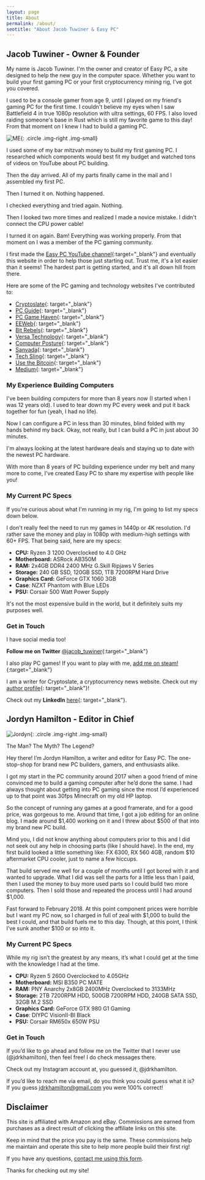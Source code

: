 ```yaml
---
layout: page
title: About
permalink: /about/
seotitle: "About Jacob Tuwiner & Easy PC"
---
```


## Jacob Tuwiner - Owner & Founder 

My name is Jacob Tuwiner. I'm the owner and creator of Easy PC, a site designed to help the new guy in the computer space. Whether you want to build your first gaming PC or your first cryptocurrency mining rig, I've got you covered.   

I used to be a console gamer from age 9, until I played on my friend's gaming PC for the first time. I couldn't believe my eyes when I saw Battlefield 4 in true 1080p resolution with ultra settings, 60 FPS. I also loved raiding someone's base in Rust which is still my favorite game to this day! From that moment on I knew I had to build a gaming PC.

![ME](/img/profile/headshot.png){: .circle .img-right .img-small}

I used some of my bar mitzvah money to build my first gaming PC. I researched which components would best fit my budget and watched tons of videos on YouTube about PC building. 

Then the day arrived. All of my parts finally came in the mail and I assembled my first PC.

Then I turned it on. Nothing happened.

I checked everything and tried again. Nothing.

Then I looked two more times and realized I made a novice mistake. I didn't connect the CPU power cable!

I turned it on again. Bam! Everything was working properly. From that moment on I was a member of the PC gaming community. 

I first made the [Easy PC YouTube channel](https://www.youtube.com/channel/UCuPW6x4ZBXR06cjmf1wOS2g){:target="_blank"} and eventually this website in order to help those just starting out. Trust me, it's a lot easier than it seems! The hardest part is getting started, and it's all down hill from there. 

Here are some of the PC gaming and technology websites I've contributed to:

* [Cryptoslate](https://www.cryptoslate.com/author/jacob-tuwiner/){: target="_blank"}
* [PC Guide](https://www.pcguide.com/author/jacob-tuwiner/){: target="_blank"}
* [PC Game Haven](https://pcgamehaven.com/pros-cons-nvidia-rtx-gpu/){: target="_blank"}
* [EEWeb](https://www.eeweb.com/profile/jtuwiner/articles/selecting-sub-system-components-to-build-a-custom-pc){: target="_blank"}
* [Bit Rebels](https://bitrebels.com/technology/components-gaming-pc-infographic/){: target="_blank"}
* [Versa Technology](https://www.versatek.com/blog/author/jtuwin/){: target="_blank"}
* [Computer Posture](https://www.computer-posture.co.uk/how-to-set-and-maintain-the-best-pc-gaming-posture/){: target="_blank"}
* [Sanvada](https://www.sanvada.com/vr-gaming-stay/){: target="_blank"}
* [Tech Sling](https://www.techsling.com/author/easypc/){: target="_blank"}
* [Use the Bitcoin](https://usethebitcoin.com/ethereums-switch-proof-work-proof-stake/){: target="_blank"}
* [Medium](https://medium.com/igdb/vr-gaming-ahead-of-its-time-c9572d205230){: target="_blank"}


### My Experience Building Computers 

I've been building computers for more than 8 years now (I started when I was 12 years old). I used to tear down my PC every week and put it back together for fun (yeah, I had no life). 

Now I can configure a PC in less than 30 minutes, blind folded with my hands behind my back. Okay, not really, but I can build a PC in just about 30 minutes. 

I'm always looking at the latest hardware deals and staying up to date with the newest PC hardware. 

With more than 8 years of PC building experience under my belt and many more to come, I've created Easy PC to share my expertise with people like you! 

### My Current PC Specs

If you're curious about what I'm running in my rig, I'm going to list my specs down below. 

I don't really feel the need to run my games in 1440p or 4K resolution. I'd rather save the money and play in 1080p with medium-high settings with 60+ FPS. That being said, here are my specs: 

* **CPU:** Ryzen 3 1200 Overclocked to 4.0 GHz
* **Motherboard:** ASRock AB350M 
* **RAM:** 2x4GB DDR4 2400 MHz G.Skill Ripjaws V Series
* **Storage:** 240 GB SSD, 120GB SSD, 1TB 7200RPM Hard Drive
* **Graphics Card:** GeForce GTX 1060 3GB 
* **Case**: NZXT Phantom with Blue LEDs
* **PSU:** Corsair 500 Watt Power Supply 

It's not the most expensive build in the world, but it definitely suits my purposes well. 

### Get in Touch

I have social media too! 

**Follow me on Twitter** [@jacob_tuwiner](https://twitter.com/jacob_tuwiner){:target="_blank"}

I also play PC games! If you want to play with me, [add me on steam!](http://steamcommunity.com/profiles/76561198122114157/){:target="_blank"}

I am a writer for Cryptoslate, a cryptocurrency news website. Check out my [author profile](https://cryptoslate.com/author/jacob-tuwiner/){: target="_blank"}! 

Check out my **LinkedIn** [here](https://www.linkedin.com/in/jacob-tuwiner-29277b142/){: target="_blank"}.

## Jordyn Hamilton - Editor in Chief 
![Jordyn](/img/profile/jordyn.jpg){: .circle .img-right .img-small}

The Man? The Myth? The Legend?

Hey there! I’m Jordyn Hamilton, a writer and editor for Easy PC. The one-stop-shop for brand new PC builders, gamers, and enthusiasts alike.

I got my start in the PC community around 2017 when a good friend of mine convinced me to build a gaming computer after he’d done the same. I had always thought about getting into PC gaming since the most I’d experienced up to that point was 30fps Minecraft on my old HP laptop. 

So the concept of running any games at a good framerate, and for a good price, was gorgeous to me. Around that time, I got a job editing for an online blog. I made around $1,400 working on it and I threw about $500 of that into my brand new PC build. 

Mind you, I did not know anything about computers prior to this and I did not seek out any help in choosing parts (like I should have). In the end, my first build looked a little something like: FX 6300, RX 560 4GB, random $10 aftermarket CPU cooler, just to name a few hiccups. 

That build served me well for a couple of months until I got bored with it and wanted to upgrade. What I did was sell the parts for a little less than I paid, then I used the money to buy more used parts so I could build two more computers. Then I sold those and repeated the process until I had around $1,000.

Fast forward to February 2018. At this point component prices were horrible but I want my PC now, so I charged in full of zeal with $1,000 to build the best I could, and that build fuels me to this day. Though, at this point, I think I’ve sunk another $100 or so into it.

### My Current PC Specs

While my rig isn’t the greatest by any means, it’s what I could get at the time with the knowledge I had at the time.

* **CPU:** Ryzen 5 2600 Overclocked to 4.05GHz
* **Motherboard:** MSI B350 PC MATE 
* **RAM:** PNY Anarchy 2x8GB 2400MHz Overclocked to 3133MHz
* **Storage:** 2TB 7200RPM HDD, 500GB 7200RPM HDD, 240GB SATA SSD, 32GB M.2 SSD
* **Graphics Card:** GeForce GTX 980 G1 Gaming  
* **Case**: DIYPC VisionII-Bl Black
* **PSU:** Corsair RM650x 650W PSU 

### Get in Touch  

If you’d like to go ahead and follow me on the Twitter that I never use (@jdrkhamilton), then feel free! I do check messages there.

Check out my Instagram account at, you guessed it, @jdrkhamilton.

If you’d like to reach me via email, do you think you could guess what it is? If you guess jdrkhamilton@gmail.com you were 100% correct!

## Disclaimer

This site is affiliated with Amazon and eBay. Commissions are earned from purchases as a direct result of clicking the affiliate links on this site. 

Keep in mind that the price you pay is the same. These commissions help me maintain and operate this site to help more people build their first rig!

If you have any questions, [contact me using this form](/contact/).

Thanks for checking out my site!
